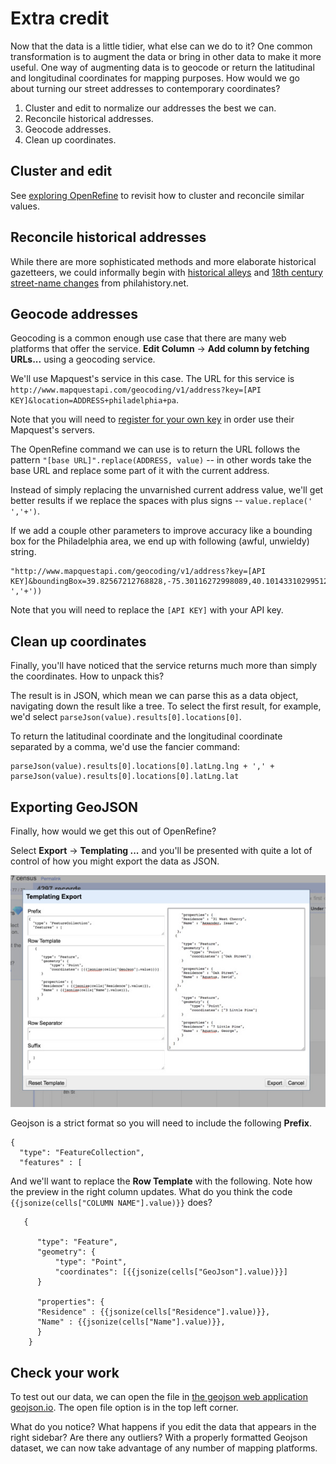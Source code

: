 # Extra credit

Now that the data is a little tidier, what else can we do to it? One common transformation is to augment the data or bring in other data to make it more useful. One way of augmenting data is to geocode or return the latitudinal and longitudinal coordinates for mapping purposes. How would we go about turning our street addresses to contemporary coordinates?

1. Cluster and edit to normalize our addresses the best we can.
2. Reconcile historical addresses. 
3. Geocode addresses.
4. Clean up coordinates.

## Cluster and edit

See [exploring OpenRefine](exploring-openrefine.md) to revisit how to cluster and reconcile similar values.

## Reconcile historical addresses

While there are more sophisticated methods and more elaborate historical gazetteers, we could informally begin with [historical alleys](http://www.philahistory.net/alleys.html) and [18th century street-name changes](http://www.philahistory.net/streets.html) from philahistory.net.

## Geocode addresses

Geocoding is a common enough use case that there are many web platforms that offer the service. **Edit Column** -> **Add column by fetching URLs...** using a geocoding service.

We'll use Mapquest's service in this case. The URL for this service is `http://www.mapquestapi.com/geocoding/v1/address?key=[API KEY]&location=ADDRESS+philadelphia+pa`.

Note that you will need to [register for your own key](https://developer.mapquest.com/plan_purchase/steps/business_edition/business_edition_free/register) in order use their Mapquest's servers.

The OpenRefine command we can use is to return the URL follows the pattern `"[base URL]".replace(ADDRESS, value)` -- in other words take the base URL and replace some part of it with the current address.

Instead of simply replacing the unvarnished current address value, we'll get better results if we replace the spaces with plus signs -- `value.replace(' ','+')`.

If we add a couple other parameters to improve accuracy like a bounding box for the Philadelphia area, we end up with following (awful, unwieldy) string.

```
"http://www.mapquestapi.com/geocoding/v1/address?key=[API KEY]&boundingBox=39.82567212768828,-75.30116272998089,40.10143310299512,-74.97319157742591&thumbMaps=false&location=ADDRESS+philadelphia+pa".replace('ADDRESS',value.replace(' ','+'))
```

Note that you will need to replace the `[API KEY]` with your API key.

## Clean up coordinates

Finally, you'll have noticed that the service returns much more than simply the coordinates. How to unpack this?

The result is in JSON, which mean we can parse this as a data object, navigating down the result like a tree. To select the first result, for example, we'd select `parseJson(value).results[0].locations[0]`.

To return the latitudinal coordinate and the longitudinal coordinate separated by a comma, we'd use the fancier command:

```
parseJson(value).results[0].locations[0].latLng.lng + ',' + parseJson(value).results[0].locations[0].latLng.lat
```

## Exporting GeoJSON

Finally, how would we get this out of OpenRefine?

Select **Export** -> **Templating ...** and you'll be presented with quite a lot of control of how you might export the data as JSON.

![OpenRefine Templating Export menu](openrefine-templating-export.jpg)

Geojson is a strict format so you will need to include the following **Prefix**.

```
{
  "type": "FeatureCollection",
  "features" : [
```

And we'll want to replace the **Row Template** with the following. Note how the preview in the right column updates. What do you think the code `{{jsonize(cells["COLUMN NAME"].value)}}` does?

```
   {

      "type": "Feature",
      "geometry": {
          "type": "Point",
          "coordinates": [{{jsonize(cells["GeoJson"].value)}}]
      }

      "properties": {
      "Residence" : {{jsonize(cells["Residence"].value)}},
      "Name" : {{jsonize(cells["Name"].value)}},
      }
    }
```

## Check your work

To test out our data, we can open the file in [the geojson web application geojson.io](http://geojson.io). The open file option is in the top left corner.

What do you notice? What happens if you edit the data that appears in the right sidebar? Are there any outliers? With a properly formatted Geojson dataset, we can now take advantage of any number of mapping platforms.